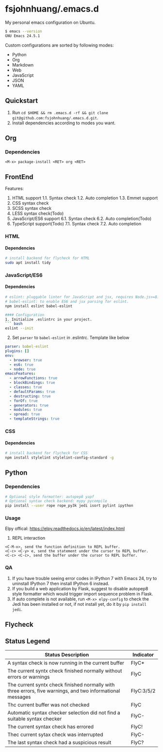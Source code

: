 # fsjohnhuang/.emacs.d
My personal emacs configuration on Ubuntu.

``` bash
$ emacs --version
GNU Emacs 24.5.1
```

Custom configurations are sorted by following modes:
* Python
* Org
* Markdown
* Web
* JavaScript
* JSON
* YAML

## Quickstart

1. Run `cd $HOME && rm .emacs.d -rf && git clone git@github.com:fsjohnhuang/.emacs.d.git`.
2. Install dependencies according to modes you want.

## Org
### Dependencies

``` elisp
<M-x> package-install <RET> org <RET>
```

## FrontEnd
Features:
1. HTML support
1.1. Syntax check
1.2. Auto completion
1.3. Emmet support
2. CSS syntax check
3. SCSS syntax check
4. LESS syntax check(Todo)
6. JavaScript/ES6 support
6.1. Syntax check
6.2. Auto completion(Todo)
7. TypeScript support(Todo)
7.1. Syntax check
7.2. Auto completion

### HTML
#### Dependencies

``` bash
# install backend for flycheck for HTML
sudo apt install tidy
```

### JavaScript/ES6
#### Dependencies

``` bash
# eslint: pluggable linter for JavaScript and jsx, requires Node.js>=8.10 and npm > 3.
# babel-eslint: to enable ES6 and jsx parsing for eslint.
npm install eslint babel-eslint

#### Configuration
1. Initialize .eslintrc in your project.
``` bash
eslint --init
```
2. Set `parser` to `babel-eslint` in .eslintrc. Template like below

``` yaml
parser: babel-eslint
plugins: []
env:
  - browser: true
  - es6: true
  - node: true
emacsFeatures:
  - arrowFunctions: true
  - blockBindings: true
  - classes: true
  - defaultParams: true
  - destructing: true
  - forOf: true
  - generators: true
  - modules: true
  - spread: true
  - templateStrings: true
```

### CSS
#### Dependencies

``` bash
# install backend for flycheck for CSS
npm install stylelint stylelint-config-standard -g
```

## Python
### Dependencies

``` bash
# Optional style formatter: autopep8 yapf
# Optional syntax check backend: mypy pycompile
pip install --user rope rope_py3k jedi isort pylint ipython
```

### Usage

Elpy offical: https://elpy.readthedocs.io/en/latest/index.html

1. REPL interaction
``` elisp
<C-M-x>, send the function definition to REPL buffer.
<C-c> <C-y> e, send the statement under the cursor to REPL buffer.
<C-c> <C-c>, send the buffer under the cursor to REPL buffer.
```

### QA

1. If you have trouble seeing error codes in IPython 7 with Emacs 24, try to uninstall IPython 7 then install IPython 6 instead.
2. If you build a web application by Flask, suggest to disable autopep8 style formatter which would trigger import sequence problem in Flask.
3. If auto complete is not available, run `<M-x> elpy-config` to check the Jedi has been installed or not, if not install yet, do it by `pip install jedi`.

## Flycheck
## Status Legend
|Status Description | Indicator |
| ----------------- | ------------------ |
|A syntax check is now running in the current buffer | FlyC*|
|The current syntx check finished normally without errors or warnings| FlyC|
|The current syntx check finished normally with three errors, five warnings, and two informational messages| FlyC:3/5/2|
|Thc current buffer was not checked| FlyC|
|Automatic syntax checker selection did not find a suitable syntax checker| FlyC-|
|The current syntax check has errored | FlyC!|
|Thec current sytax check was interrupted| FlyC-|
|The last syntax check had a suspicious result | FlyC?|
